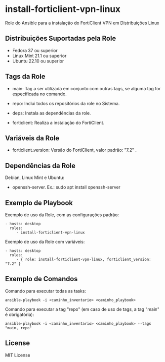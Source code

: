 install-forticlient-vpn-linux
=========

Role do Ansible para a instalação do FortiClient VPN em Distribuições Linux


Distribuições Suportadas pela Role
------------
- Fedora 37 ou superior
- Linux Mint 21.1 ou superior
- Ubuntu 22.10 ou superior


Tags da Role 
--------------

- main: Tag a ser utilizada em conjunto com outras tags, se alguma tag for especificada no comando.

- repo: Inclui todos os repositórios da role no Sistema.
- deps: Instala as dependências da role.
- forticlient: Realiza a instalação do FortiClient.


Variáveis da Role 
--------------

- forticlient_version: Versão do FortiClient, valor padrão: "7.2" .


Dependências da Role 
--------------

Debian, Linux Mint e Ubuntu:

- openssh-server. Ex.: sudo apt install openssh-server


Exemplo de Playbook
----------------

Exemplo de uso da Role, com as configurações padrão:

    - hosts: desktop
      roles:
         - install-forticlient-vpn-linux

Exemplo de uso da Role com variáveis:

    - hosts: desktop
      roles:
         - { role: install-forticlient-vpn-linux, forticlient_version: "7.2" }


Exemplo de Comandos
----------------

Comando para executar todas as tasks:

    ansible-playbook -i <caminho_inventario> <caminho_playbook>

Comando para executar a tag "repo" (em caso de uso de tags, a tag "main" é obrigatória):

    ansible-playbook -i <caminho_inventario> <caminho_playbook> --tags "main, repo"


License
-------

MIT License